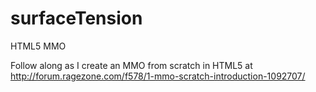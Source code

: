 # surfaceTension
HTML5 MMO

Follow along as I create an MMO from scratch in HTML5 at http://forum.ragezone.com/f578/1-mmo-scratch-introduction-1092707/

